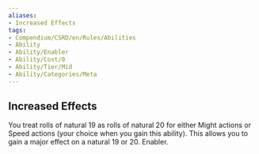 ```yaml
---
aliases:
- Increased Effects
tags:
- Compendium/CSRD/en/Rules/Abilities
- Ability
- Ability/Enabler
- Ability/Cost/0
- Ability/Tier/Mid
- Ability/Categories/Meta
---
```


  
## Increased Effects  
You treat rolls of natural 19 as rolls of natural 20 for either Might actions or Speed actions (your choice when you gain this ability). This allows you to gain a major effect on a natural 19 or 20. Enabler.